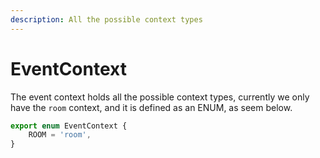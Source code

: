 ```yaml
---
description: All the possible context types
---
```


# EventContext

The event context holds all the possible context types, currently we only have the `room` context, and it is defined as an ENUM, as seem below.

```typescript
export enum EventContext {
    ROOM = 'room',
}
```

